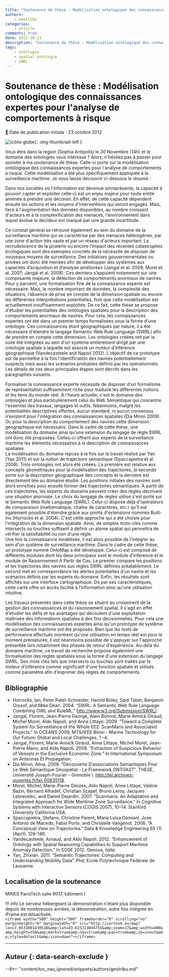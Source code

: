 ```yaml
---
title: "Soutenance de thèse : Modélisation ontologique des connaissances expertes pour l'analyse de comportements à risque"
authors:
    - Geotribu
categories:
    - article
comments: true
date: 2012-10-23
description: "Soutenance de thèse : Modélisation ontologique des connaissances expertes pour l'analyse de comportements à risque"
tags:
    - ontologie
    - spatial ontologie
    - SWRL
---
```


# Soutenance de thèse : Modélisation ontologique des connaissances expertes pour l'analyse de comportements à risque

:calendar: Date de publication initiale : 23 octobre 2012

![icône globe](https://cdn.geotribu.fr/img/internal/icons-rdp-news/world.png "icône globe"){: .img-thumbnail-left }

Vous êtes dans la région (Sophia Antipolis) le 30 Novembre (14h) et le domaine des ontologies vous intéresse ? Alors, n'hésitez pas à passer pour assister à ma soutenance de thèse. Celle-ci porte sur la modélisation ontologique des connaissances expertes pour l'analyse de comportements à risque. Cette modélisation a été plus spécifiquement appliquée à la surveillance maritime. Je vous laisse découvrir ci-dessous le résumé :

Dans nos sociétés où l'information est devenue omniprésente, la capacité à pouvoir capter et exploiter celle-ci est un enjeu majeur pour toute entité amenée à prendre une décision. En effet, de cette capacité dépendent ensuite les actions et les moyens d'interventions qui seront engagés. Mais, face à l'augmentation des données disponibles, au nombre croissant d'acteurs et à la complexification des menaces, l'environnement dans lequel évolue le décideur est marqué par une grande incertitude.

Ce constat général se retrouve également au sein du domaine de la surveillance maritime qui se caractérise par des menaces hétérogènes, par une zone d'action très vaste et par un réseau d'acteurs important. La recrudescence de la piraterie ou encore l’impact des récentes catastrophes écologiques sont des exemples concrets de la nécessité de disposer de nouveaux moyens de surveillance. Des initiatives gouvernementales ou privées ont donc été menées afin de développer des systèmes aux capacités d’acquisition et d’analyse améliorées (Jangal et al. 2009; Morel et al. 2007; Jangal et al. 2008). Ces derniers s’appuient notamment sur une composante majeure, la détection de comportements anormaux de navires. Pour y parvenir, une formalisation fine de la connaissance experte est nécessaire. Mais, le nombre important de données, la complexité des situations, l’absence de prise en compte de la dimension spatiale ou encore les différentes interprétations potentielles, font que cette modélisation est actuellement insuffisamment exploitée. De ce fait, cette thèse se propose d'étudier les potentialités des ontologies spatiales pour la description des comportements anormaux de navires. Pour cela, les connaissances expertes ont été dans un premier temps formalisées sous la forme d'une ontologie. Ces connaissances étant géographiques par nature, il a été nécessaire d'étendre le langage Semantic Web Rule Language (SWRL) afin de prendre en compte cette dimension. Les ontologies créées ont par la suite été intégrées au sein d'un système entièrement dirigé par une ontologie spatiale à laquelle est associé un moteur d’inférence géographique (Vandecasteele and Napoli 2012). L'objectif de ce prototype est de permettre à la fois l'identification des navires potentiellement suspects mais aussi les scénarios probables définis par les opérationnels. Les détails de ces deux principales étapes sont décrits dans les paragraphes suivants.

Formaliser la connaissance experte nécessite de disposer d'un formalisme de représentation suffisamment riche pour traduire les différentes notions et les liens du monde réel. À l'heure actuelle, c'est le domaine des ontologies et plus particulièrement celui du Web Sémantique qui concentre l'essentiel des travaux, langages et outils. Néanmoins, malgré les potentialités descriptives offertes, aucun standard, ni aucun consensus n'existent pour l'intégration des connaissances spatiales (Dia Miron 2009). Or, pour la description du comportement des navires cette dimension géographique est nécessaire. Dans le cadre de cette thèse, une modélisation du domaine ainsi qu'une extension du langage de règle SWRL ont donc été proposées. Celles-ci offrent aux experts de la surveillance maritime les éléments nécessaires à la description de connaissances spatiales.  
La modélisation du domaine repose à la fois sur le travail réalisé par Yan (Yan 2011) et sur la notion de trajectoire sémantique (Spaccapietra et al. 2008). Trois ontologies ont alors été créées. La première est relative aux concepts géométriques pour la modélisation des trajectoires, la seconde porte sur la description géographique des concepts et la dernière est directement liée au domaine étudié. Les positions initiales des navires sont alors enrichies pour ensuite former des trajectoires sémantiques. À partir de ces trajectoires, les experts du domaine peuvent créer des règles décrivant une situation anormale. Le choix du langage de règles utilisé s'est porté sur le Semantic Web Rule Language (SWRL). Celui-ci dispose déjà d'opérateurs de comparaison (mathématique, chaîne de caractères, etc.) qu'il est également possible d'étendre grâce aux points d'extensions nommés Built-ins (Horrocks et al. 2004). C'est cette approche qui a été choisie pour l'intégration de la dimension spatiale. Ainsi, de simples mots-clés comme intersects ou touches suffisent à définir un atome spatial qui permettra de vérifier la satisfiabilité ou non d'une règle.  
Une fois la connaissance modélisée, il est alors possible de l'intégrer au sein d'un système de surveillance maritime. Dans le cadre de cette thèse, un prototype nommé OntoMap a été développé. Celui-ci est composé de différents modules dont les deux principaux sont le module d'inférence et le module de Raisonnement À Partir de Cas. Le premier compare les positions et les trajectoires des navires aux règles SWRL définies préalablement. Le second met en correspondance les alertes potentielles d'un navire et les scénarios définis par les experts du domaine. Enfin, les résultats sont affichés sur une interface cartographique. De par ses caractéristiques, cette carte offre un accès facilité à l'information ainsi qu'une utilisation intuitive.

Les travaux présentés dans cette thèse se situent au croisement de la gestion des connaissances et du raisonnement spatial. Il s'agit en effet d'étudier les défis et les avantages qui découlent d'une exploitation maîtrisée des informations spatiales à des fins décisionnelles. Pour cela une modélisation des connaissances expertes ainsi qu'un prototype de système de surveillance maritime ont été proposés. Bien que les tests de performance effectués montrent qu'une utilisation en temps réel est pour le moment prématurée, il est néanmoins possible de s'appuyer sur l'approche présentée lors notamment des phases de retour d'expérience. Au-delà du domaine maritime, ce travail de recherche propose également une formalisation des règles spatiales sous la forme d'une extension du langage SWRL. Des mots clés tels que intersects ou touches sont traités par le moteur d'inférence comme significatif d'une fonction spatiale et utilisés comme paramètre afin d'exprimer des règles de comportements.

## Bibliographie

- Horrocks, Ian, Peter Patel-Schneider, Harold Boley, Said Tabet, Benjamin Grosof, and Mike Dean. 2004. “SWRL: A Semantic Web Rule Language Combining OWL and RuleML.” <http://www.w3.org/Submission/SWRL/>.
- Jangal, Florent, Jean-Pierre Georgé, Alain Bonnot, Marie-Annick Giraud, Michel Morel, Aldo Napoli, and Anne Littaye. 2009. “Toward a Complete System for Surveillance of the Whole EEZ: ScanMaris and Associated Projects.” In OCEANS 2009, MTS/IEEE Biloxi - Marine Technology for Our Future: Global and Local Challenges, 1 –4.
- Jangal, Florent, Marie-Annick Giraud, Anne Littaye, Michel Morel, Jean-Pierre Mano, and Aldo Napoli. 2008. “Extraction of Suspicious Behavior of Vessels in the Exclusive Economic Zone.” In International Symposium on Antennas Et Propagation.
- Dia Miron, Alina. 2009. “Découverte D’associations Sémantiques Pour Le Web Sémantique Géospatial - Le Framework ONTOAST”. THESE, Université Joseph-Fourier - Grenoble I. <http://tel.archives-ouvertes.fr/tel-00635118>.
- Morel, Michel, Marie-Pierre Gleizes, Aldo Napoli, Anne Littaye, Valérie Bazin, Bernard Alhadef, Christian Scapel, Bruno Leroy, Jacques Lebrevelec, and Daniel Dejardin. 2007. “Scanmaris: An Adaptative and Integrated Approach for Wide Maritime Zone Surveillance.” In Cognitive Systems with Interactive Sensors (COGIS 2007), 10–14. Stanford University California USA.
- Spaccapietra, Stefano, Christine Parent, Maria Luisa Damiani, Jose Antonio de Macedo, Fabio Porto, and Christelle Vangenot. 2008. “A Conceptual View on Trajectories.” Data & Knowledge Engineering 65 (1) (April): 126–146.
- Vandecasteele, Arnaud, and Aldo Napoli. 2012. “Enhancement of Ontology with Spatial Reasoning Capabilities to Support Maritime Anomaly Detection.” In SOSE 2012. Genova, italie.
- Yan, Zhixian. 2011. “Semantic Trajectories: Computing and Understanding Mobility Data”. Phd, Ecole Polytechnique Fédérale de Lausanne.

## Localisation de la soutenance

MINES ParisTech salle R017, bâtiment I

!!! info
    Le serveur hébergeant la démonstration n'étant plus disponible depuis de nombreuses années, la démonstration, autre fois intégrée en iFrame est désactivée.  
    `<iframe width="500" height="500" frameborder="0" scrolling="no" marginheight="0" marginwidth="0" src="http://cartosm.eu/map?lon=7.0531001430518&amp;lat=43.615313044755&amp;zoom=17&amp;width=400&amp;height=350&amp;mark=true&amp;nav=true&amp;pan=true&amp;zb=inout&amp;style=default&amp;icon=down"></iframe>`

----

## Auteur {: data-search-exclude }

--8<-- "content/toc_nav_ignored/snippets/authors/geotribu.md"
